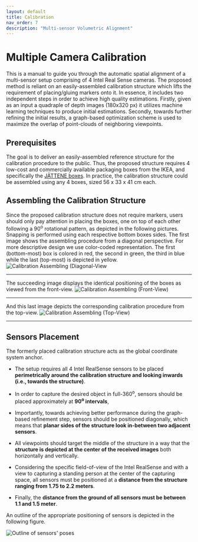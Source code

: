```yaml
---
layout: default
title: Calibration
nav_order: 7
description: "Multi-sensor Volumetric Alignment"
---
```


# Multiple Camera Calibration

This is a manual to guide you through the automatic spatial alignment of a multi-sensor setup comprising of 4 Intel Real Sense cameras. The proposed method is reliant on an easily-assembled calibration structure which lifts the requirement of placing/gluing markers onto it. 
In essence, it includes two independent steps in order to achieve high quality estimations. Firstly, given as an input a quadraple of depth images (180x320 px) it utilizes machine learning techniques to produce initial estimations. Secondly, towards further refining the initial results, a graph-based optimization scheme is used to maximize the overlap of point-clouds of neighboring viewpoints.

## Prerequisites 

The goal is to deliver an easily-assembled reference structure for the calibration procedure to the public. Thus, the proposed structure requires 4 low-cost and commercially available packaging boxes from the IKEA, and specifically the [JÄTTENE boxes](https://www.ikea.com/ie/en/products/small-storage-organisers/storage-boxes-baskets/j%C3%A4ttene-packaging-box-brown-art-60047151/). 
In practice, the calibration structure could be assembled using any 4 boxes, sized 56 x 33 x 41 cm each.


## Assembling the Calibration Structure 

Since the proposed calibration structure does not require markers, users should only pay attention in placing the boxes, one on top of each other following a 90<sup>o</sup> rotational pattern, as depicted in the following pictures. Snapping is performed using each respective bottom boxes sides.
The first image shows the assembling procedure from a diagonal perspective. For more descriptive design we use color-coded representation. The first (bottom-most) box is colored in red, the second in green, the third in blue while the last (top-most) is depicted in yellow. 
![Calibration Assembling (Diagonal-View](https://github.com/VCL3D/VolumetricCapture/raw/master/doc/StructureGuideTextureColored.png)

---
The succeeding image displays the identical positioning of the boxes as viewed from the front-view.
![Calibration Assembling (Front-View)](https://github.com/VCL3D/VolumetricCapture/raw/master/doc/StructureGuideFront.png)

---

And this last image depicts the corresponding calibration procedure from the top-view.
![Calibration Assembling (Top-View)](https://github.com/VCL3D/VolumetricCapture/raw/master/doc/StructureGuideTop.png)

---

## Sensors Placement 

The formerly placed calibration structure acts as the global coordinate system anchor. 
- The setup requires all 4 Intel RealSense sensors to be placed __perimetrically around the calibration structure and looking inwards (i.e., towards the structure)__. 
- In order to capture the desired object in full-360<sup>o</sup>, sensors should be placed approximately at __90<sup>o</sup> intervals__,
- Importantly, towards achieving better performance during the graph-based refinement step, sensors should be positioned diagonally, which means that __planar sides of the structure look in-between two adjacent sensors__.
- All viewpoints should target the middle of the structure in a way that the __structure is depicted at the center of the received images__ both horizontally and vertically. 
- Considering the specific field-of-view of the Intel RealSense and with a view to capturing a standing person at the center of the capturing space, all sensors must be positioned at a __distance from the structure ranging from 1.75 to 2.2 meters__.

- Finally, the __distance from the ground of all sensors must be between 1.1 and 1.5 meter__.

An outline of the appropriate positioning of sensors is depicted in the following figure.

![Outline of sensors' poses](https://github.com/VCL3D/VolumetricCapture/raw/master/doc/PosesRealSense.png)
